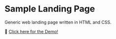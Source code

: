 # Sample Landing Page
Generic web landing page written in HTML and CSS.

🎨 [Click here for the Demo!](https://cferring.github.io/landing-page/)
